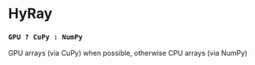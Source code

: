 # HyRay
### `GPU ? CuPy : NumPy`
GPU arrays (via CuPy) when possible, otherwise CPU arrays (via NumPy)
